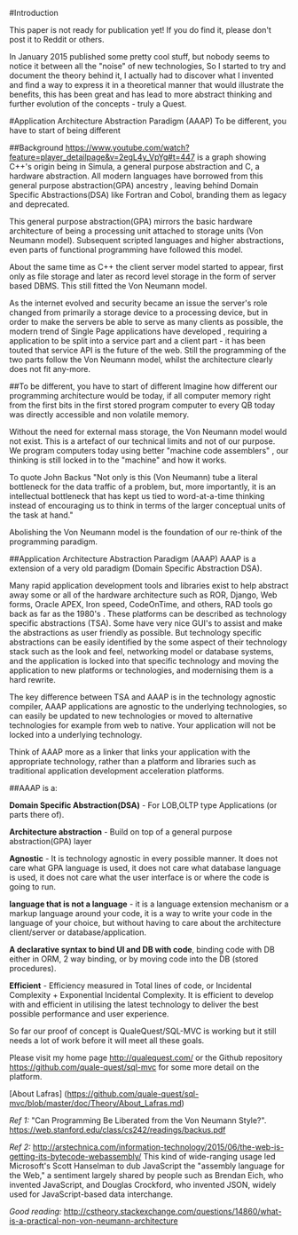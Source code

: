 #Introduction

This paper is not ready for publication yet! If you do find it, please don't post it to Reddit or others.

In January 2015 published some pretty cool stuff, but nobody seems to notice it between all the "noise" of new technologies, So I started to try and document the theory behind it, I actually had to discover what I invented and find a way to express it in a theoretical manner that would illustrate the benefits, this has been great and has lead to more abstract thinking and further evolution of the concepts - truly a Quest.


#Application Architecture Abstraction Paradigm (AAAP)
To be different, you have to start of being different

##Background
<https://www.youtube.com/watch?feature=player_detailpage&v=2egL4y_VpYg#t=447>  is a graph showing C++'s origin being in Simula, a general purpose abstraction and C, a hardware abstraction. All modern  languages have borrowed from this general purpose abstraction(GPA) ancestry , leaving behind Domain Specific Abstractions(DSA) like Fortran and Cobol, branding them as legacy and deprecated.

This general purpose abstraction(GPA) mirrors the basic hardware architecture of being a processing unit attached to storage units (Von Neumann model). Subsequent scripted languages and higher abstractions, even parts of functional programming have followed this model.

About the same time as C++ the client server model started to appear, first only as file storage and later as record level storage in the form of server based DBMS. This still fitted the Von Neumann model. 

As the internet evolved and security became an issue the server's role changed from primarily a storage device to a processing device, but in order to make the servers be able to serve as many clients as possible, the modern trend of Single Page applications have developed , requiring a application to be split into a service part and a client part - it has been touted that service API is the future of the web. Still the programming of the two parts follow the Von Neumann model, whilst the architecture clearly does not fit any-more.


##To be different, you have to start of different
Imagine how different our programming architecture would be today, if all computer memory right from the first bits in the first stored program computer to every QB today was directly accessible and non volatile memory.

Without the need for external mass storage, the Von Neumann model would not exist. This is a artefact of our technical limits and not of our purpose. We program computers today using better "machine code assemblers" , our thinking is still locked in to the "machine" and how it works.

To quote John Backus "Not only is this (Von Neumann) tube a literal bottleneck for the data traffic of a problem, but, more importantly, it is an intellectual bottleneck that has kept us tied to word-at-a-time thinking instead of encouraging us to think in terms of the larger conceptual units of the task at hand."
 

Abolishing the Von Neumann model is the foundation of our re-think of the programming paradigm.

##Application Architecture Abstraction Paradigm (AAAP)
AAAP is a extension of a very old paradigm (Domain Specific Abstraction DSA).

Many rapid application development tools and libraries exist to help abstract away some or all of the hardware architecture such as ROR, Django, Web forms, Oracle APEX, Iron speed, CodeOnTime, and others, RAD tools go back as far as the 1980's . These platforms can be described as technology specific abstractions (TSA). Some have very nice GUI's to assist and make the abstractions as user friendly as possible. But technology specific abstractions can be easily identified by the some aspect of their technology stack such as the look and feel, networking model or database systems, and the application is locked into that specific technology and moving the application to new platforms or technologies, and modernising them is a hard rewrite. 

The key difference between TSA and AAAP is in the technology agnostic compiler, AAAP applications are agnostic to the underlying technologies, so can easily be updated to new technologies or moved to alternative technologies for example from web to native. Your application will not be locked into a underlying technology.

Think of AAAP more as a linker that links your application with the appropriate technology, rather than a platform and libraries such as traditional application development acceleration platforms.


##AAAP is a:

**Domain Specific Abstraction(DSA)** - For LOB,OLTP type Applications (or parts there of). 

**Architecture abstraction** - Build on top of a general purpose abstraction(GPA) layer

**Agnostic**	- It is technology agnostic in every possible manner. It does not care what GPA language is used, it does not care what database language is used, it does not care what the user interface is or where the code is going to run.

**language that is not a language** - it is a language extension mechanism or a markup language around your code, it is a way to write your code in the language of your choice, but without having to care about the architecture client/server or database/application.

**A declarative syntax to bind UI and DB with code**, binding code with DB either in ORM, 2 way binding, or by moving code into the DB (stored procedures).

**Efficient** - Efficiency measured in Total lines of code, or Incidental Complexity + Exponential Incidental Complexity. It is  efficient to develop with and efficient in utilising the latest technology to deliver the best possible performance and user experience.


So far our proof of concept is QualeQuest/SQL-MVC is working but it still needs a lot of work before it will meet all these goals.

Please visit my home page <http://qualequest.com/> or the Github repository <https://github.com/quale-quest/sql-mvc> for some more detail on the platform.

[About Lafras] (https://github.com/quale-quest/sql-mvc/blob/master/doc/Theory/About_Lafras.md) 
 
 

*Ref 1:* "Can Programming Be Liberated from the Von Neumann Style?".
<https://web.stanford.edu/class/cs242/readings/backus.pdf>

*Ref 2:* <http://arstechnica.com/information-technology/2015/06/the-web-is-getting-its-bytecode-webassembly/>
This kind of wide-ranging usage led Microsoft's Scott Hanselman to dub JavaScript the "assembly language for the Web," a sentiment largely shared by people such as Brendan Eich, who invented JavaScript, and Douglas Crockford, who invented JSON, widely used for JavaScript-based data interchange.


*Good reading:* <http://cstheory.stackexchange.com/questions/14860/what-is-a-practical-non-von-neumann-architecture>




